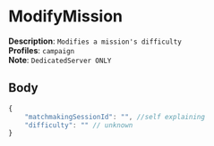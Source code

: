# ModifyMission

**Description**: `Modifies a mission's difficulty` \
**Profiles**:  `campaign` \
**Note**: `DedicatedServer ONLY`

## Body
```js
{
    "matchmakingSessionId": "", //self explaining
    "difficulty": "" // unknown
}
```
